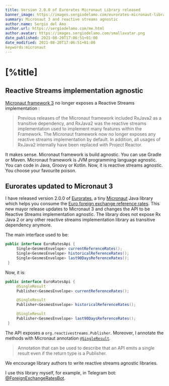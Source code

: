 ```yaml
---
title: Version 2.0.0 of Eurorates Micronaut Library released
banner_image: https://images.sergiodelamo.com/eurorates-micronaut-library-2.0.0.png
summary: Micronaut 3 and reactive streams agnostic
author.name: Sergio del Amo
author.url: https://sergiodelamo.com/me.html
author.avatar: https://images.sergiodelamo.com/smallavatar.png 
date_published: 2021-08-20T17:06:51+01:00
date_modified: 2021-08-20T17:06:51+01:00
keywords:micronaut
---
```


# [%title]

## Reactive Streams implementation agnostic

[Micronaut framework 3](https://micronaut.io/2021/08/18/micronaut-framework-3-released/) no longer exposes a Reactive Streams implementation :

> Previous releases of the Micronaut framework included RxJava2 as a transitive dependency, and RxJava2 was the reactive streams implementation used to implement many features within the Framework. The Micronaut framework now no longer exposes any reactive streams implementation by default. In addition, all usages of RxJava2 internally have been replaced with Project Reactor.

It makes sense. Micronaut framework is build agnostic. You can use Gradle or Maven. Micronaut framework is JVM programming language agnostic. You can code in Java, Groovy or Kotlin. Now, it is reactive streams agnostic. You choose your favourite poison.

## Eurorates updated to Micronaut 3

I have released version 2.0.0 of [Eurorates](https://github.com/sdelamo/eurorates), a tiny [Micronaut](https://micronaut.io) Java library which helps you consume the [Euro foreign exchange reference rates](https://www.ecb.europa.eu/stats/policy_and_exchange_rates/euro_reference_exchange_rates/html/index.en.html). This new mayor release updates to Micronaut 3 and changes the API to be Reactive Streams implementation agnostic. The library does not expose Rx Java 2 or any other reactive streams implementation library as transitive dependency anymore.

The main interface used to be: 

```java
public interface EuroRatesApi {
     Single<GesmesEnvelope> currentReferenceRates();
     Single<GesmesEnvelope> historicalReferenceRates();
     Single<GesmesEnvelope> last90DaysReferenceRates();
 }
``` 

Now, it is: 


```java
public interface EuroRatesApi {
     @SingleResult
     Publisher<GesmesEnvelope> currentReferenceRates();

     @SingleResult
     Publisher<GesmesEnvelope> historicalReferenceRates();

     @SingleResult
     Publisher<GesmesEnvelope> last90DaysReferenceRates();
 }
``` 

The API exposes a `org.reactivestreams.Publisher`. Moreover, I annotate the methods with Micronaut annotation [`@SingleResult`](https://docs.micronaut.io/latest/api/io/micronaut/core/async/annotation/SingleResult.html). 

> Annotation that can be used to describe that an API emits a single result even if the return type is a Publisher.

We encourage library authors to write reactive streams agnostic libraries.

I use this library myself, for example, in Telegram bot: [@ForeignExchangeRatesBot](https://exchangeratesbot.com).


